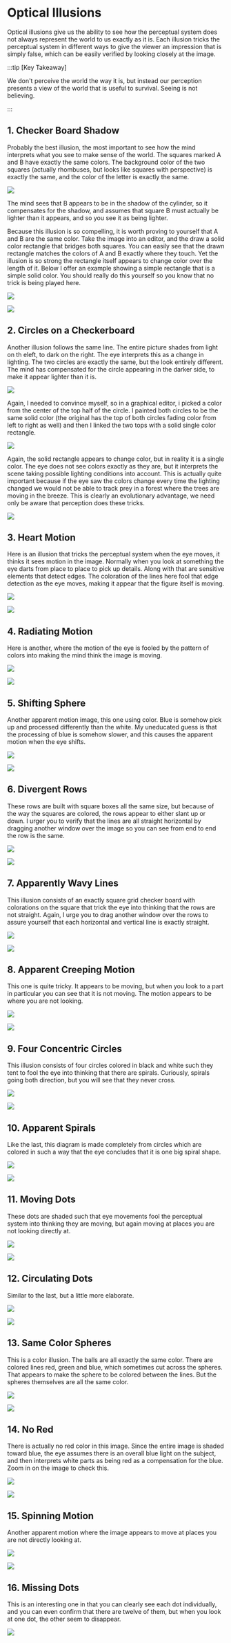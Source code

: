 # Optical Illusions

Optical illusions give us the ability to see how the perceptual system does not always represent the world to us exactly as it is.  Each illusion tricks the perceptual system in different ways to give the viewer an impression that is simply false, which can be easily verified by looking closely at the image.

:::tip [Key Takeaway]

We don't perceive the world the way it is, but instead our perception presents a view of the world that is useful to survival.  Seeing is not believing.

:::

## 1. Checker Board Shadow

Probably the best illusion, the most important to see how the mind interprets what you see to make sense of the world.   The squares marked A and B have exactly the same colors.  The background color of the two squares (actually rhombuses, but looks like squares with perspective) is exactly the same, and the color of the letter is exactly the same.

![](checker_shadow_illusion.png)

The mind sees that B appears to be in the shadow of the cylinder, so it compensates for the shadow, and assumes that square B must actually be lighter than it appears, and so you see it as being lighter. 

Because this illusion is so compelling, it is worth proving to yourself that A and B are the same color.  Take the image into an editor, and the draw a solid color rectangle that bridges both squares.  You can easily see that the drawn rectangle matches the colors of A and B exactly where they touch.  Yet the illusion is so strong the rectangle itself appears to change color over the length of it. Below I offer an example showing a simple rectangle that is a simple solid color.  You should really do this yourself so you know that no trick is being played here.

![](checker_shadow_illusion_explained.png) 

![](separator.png)

## 2. Circles on a Checkerboard

Another illusion follows the same line.  The entire picture shades from light on th eleft, to dark on the right.  The eye interprets this as a change in lighting.  The two circles are exactly the same, but the look entirely different.  The mind has compensated for the circle appearing in the darker side, to make it appear lighter than it is.

![](circles-on-checkerboard.jpg)

Again, I needed to convince myself, so in a graphical editor, i picked a color from the center of the top half of the circle.  I painted both circles to be the same solid color (the original has the top of both circles fading color from left to right as well) and then I linked the two tops with a solid single color rectangle.

![](circles-on-checkerboard-explained.jpg)

Again, the solid rectangle appears to change color, but in reality it is a single color.  The eye does not see colors exactly as they are, but it interprets the scene taking possible lighting conditions into account.  This is actually quite important because if the eye saw the colors change every time the lighting changed we would not be able to track prey in a forest where the trees are moving in the breeze.  This is clearly an evolutionary advantage, we need only be aware that perception does these tricks.

![](separator.png)

## 3. Heart Motion

Here is an illusion that tricks the perceptual system when the eye moves, it thinks it sees motion in the image.  Normally when you look at something the eye darts from place to place to pick up details.  Along with that are sensitive elements that detect edges.  The coloration of the lines here fool that edge detection as the eye moves, making it appear that the figure itself is moving.

![](heart-motion.jpg)

![](separator.png)

## 4. Radiating Motion

Here is another, where the motion of the eye is fooled by the pattern of colors into making the mind think the image is moving.

![](pulsating-spikes.jpg)

![](separator.png)

## 5. Shifting Sphere

Another apparent motion image, this one using color.  Blue is somehow pick up and processed differently than the white.  My uneducated guess is that the processing of blue is somehow slower, and this causes the apparent motion when the eye shifts.

![](blue-sphere-moving.jpg)

![](separator.png)

## 6. Divergent Rows

These rows are built with square boxes all the same size, but because of the way the squares are colored, the rows appear to either slant up or down.  I urger you to verify that the lines are all straight horizontal by dragging another window over the image so you can see from end to end the row is the same.

![](rows-appear-to-diverge.jpg)

![](separator.png)

## 7. Apparently Wavy Lines

This illusion consists of an exactly square grid checker board with colorations on the square that trick the eye into thinking that the rows are not straight.  Again, I urge you to drag another window over the rows to assure yourself that each horizontal and vertical line is exactly straight.

![](squares-undulating.jpg)

![](separator.png)

## 8. Apparent Creeping Motion

This one is quite tricky.  It appears to be moving, but when you look to a part in particular you can see that it is not moving.  The motion appears to be where you are not looking.

![](ball-spindle.jpg)

![](separator.png)

## 9. Four Concentric Circles

This illusion consists of four circles colored in black and white such they tent to fool the eye into thinking that there are spirals.  Curiously, spirals going both direction, but you will see that they never cross.

![](circles.jpg)

![](separator.png)

## 10. Apparent Spirals 

Like the last, this diagram is made completely from circles which are colored in such a way that the eye concludes that it is one big spiral shape.

![](double-spiral.jpg)

![](separator.png)

## 11. Moving Dots

These dots are shaded such that eye movements fool the perceptual system into thinking they are moving, but again moving at places you are not looking directly at.

![](yellow-balls-on-blue.jpg)

![](separator.png)

## 12. Circulating Dots

Similar to the last, but a little more elaborate.

![](circulating-dots-purple-green.jpg)

![](separator.png)

## 13. Same Color Spheres

This is a color illusion.  The balls are all exactly the same color.  There are colored lines red, green and blue, which sometimes cut across the spheres. That appears to make the sphere to be colored between the lines.  But the spheres themselves are all the same color.

![](SameColorSpheres.jpg)

![](separator.png)

## 14. No Red

There is actually no red color in this image.  Since the entire image is shaded toward blue, the eye assumes there is an overall blue light on the subject, and then interprets white parts as being red as a compensation for the blue.  Zoom in on the image to check this.

![](no-red.jpg)

![](separator.png)

## 15. Spinning Motion

Another apparent motion where the image appears to move at places you are not directly looking at.

![](spinners.jpg)

![](separator.png)

## 16. Missing Dots

This is an interesting one in that you can clearly see each dot individually, and you can even confirm that there are twelve of them, but when you look at one dot, the other seem to disappear.

![](TwelveDots.jpg)


